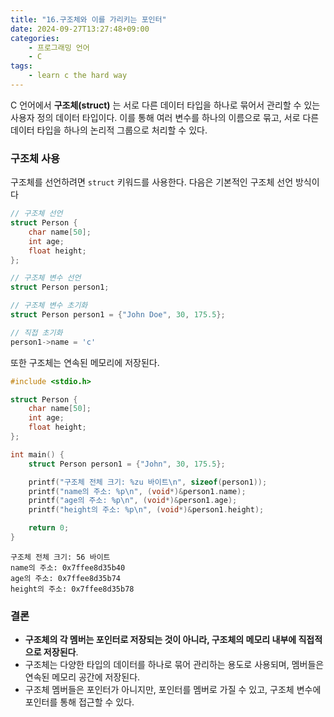 ```yaml
---
title: "16.구조체와 이를 가리키는 포인터"
date: 2024-09-27T13:27:48+09:00
categories: 
    - 프로그래밍 언어
    - C
tags:
    - learn c the hard way
---
```


C 언어에서 **구조체(struct)** 는 서로 다른 데이터 타입을 하나로 묶어서 관리할 수 있는 사용자 정의 데이터 타입이다. 이를 통해 여러 변수를 하나의 이름으로 묶고, 서로 다른 데이터 타입을 하나의 논리적 그룹으로 처리할 수 있다.

### 구조체 사용
구조체를 선언하려면 `struct` 키워드를 사용한다. 다음은 기본적인 구조체 선언 방식이다

```c
// 구조체 선언
struct Person {
    char name[50];
    int age;
    float height;
};

// 구조체 변수 선언
struct Person person1;

// 구조체 변수 초기화
struct Person person1 = {"John Doe", 30, 175.5};

// 직접 초기화
person1->name = 'c'
```

또한 구조체는 연속된 메모리에 저장된다.
```c
#include <stdio.h>

struct Person {
    char name[50];
    int age;
    float height;
};

int main() {
    struct Person person1 = {"John", 30, 175.5};

    printf("구조체 전체 크기: %zu 바이트\n", sizeof(person1));
    printf("name의 주소: %p\n", (void*)&person1.name);
    printf("age의 주소: %p\n", (void*)&person1.age);
    printf("height의 주소: %p\n", (void*)&person1.height);

    return 0;
}

```

```less
구조체 전체 크기: 56 바이트
name의 주소: 0x7ffee8d35b40
age의 주소: 0x7ffee8d35b74
height의 주소: 0x7ffee8d35b78

```

### 결론
- **구조체의 각 멤버는 포인터로 저장되는 것이 아니라, 구조체의 메모리 내부에 직접적으로 저장된다**.
- 구조체는 다양한 타입의 데이터를 하나로 묶어 관리하는 용도로 사용되며, 멤버들은 연속된 메모리 공간에 저장된다.
- 구조체 멤버들은 포인터가 아니지만, 포인터를 멤버로 가질 수 있고, 구조체 변수에 포인터를 통해 접근할 수 있다.

